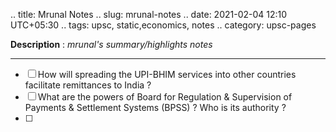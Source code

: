 .. title: Mrunal Notes
.. slug: mrunal-notes
.. date: 2021-02-04 12:10 UTC+05:30
.. tags: upsc, static,economics, notes
.. category: upsc-pages

**Description** : *mrunal's summary/highlights notes*

***
<!-- TEASER_END -->

- [ ] How will spreading the UPI-BHIM services into other countries facilitate remittances to India ? 
- [ ] What are the powers of Board for Regulation & Supervision of Payments & Settlement Systems (BPSS) ? Who is its authority ? 
- [ ] 